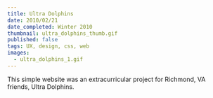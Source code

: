 ```yaml
---
title: Ultra Dolphins
date: 2010/02/21
date_completed: Winter 2010
thumbnail: ultra_dolphins_thumb.gif
published: false
tags: UX, design, css, web
images:
  - ultra_dolphins_1.gif
---
```


This simple website was an extracurricular project for Richmond, VA friends, Ultra Dolphins.
